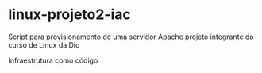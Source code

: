 # linux-projeto2-iac
Script para provisionamento de uma servidor Apache projeto integrante do curso de Linux da Dio

Infraestrutura como código 
